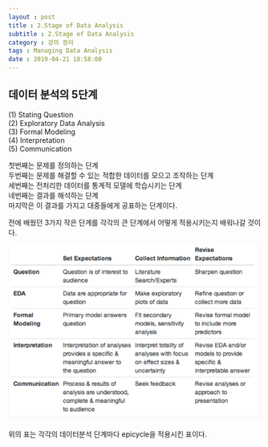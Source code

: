 ```yaml
---
layout : post
title : 2.Stage of Data Analysis
subtitle : 2.Stage of Data Analysis
category : 강의 정리
tags : Managing Data Analysis
date : 2019-04-21 18:58:00
---
```


## 데이터 분석의 5단계

(1) Stating Question  
(2) Exploratory Data Analysis  
(3) Formal Modeling  
(4) Interpretation  
(5) Communication  

첫번째는 문제를 정의하는 단계  
두번째는 문제를 해결할 수 있는 적합한 데이터를 모으고 조작하는 단계  
세번째는 전처리한 데이터를 통계적 모델에 학습시키는 단계  
네번째는 결과를 해석하는 단계  
마지막은 이 결과를 가지고 대중들에게 공표하는 단계이다.  

전에 배웠던 3가지 작은 단계를 각각의 큰 단계에서 어떻게 적용시키는지 배워나갈 것이다.  

![데이터 분석 5step마다 epicycle](/assets/데이터%20분석%205step마다%20epicycle.png)  

위의 표는 각각의 데이터분석 단계마다 epicycle을 적용시킨 표이다.
